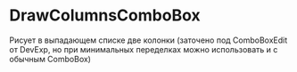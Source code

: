# DrawColumnsComboBox
Рисует в выпадающем списке две колонки (заточено под ComboBoxEdit от DevExp, но при минимальных переделках можно использовать и с обычным ComboBox)
